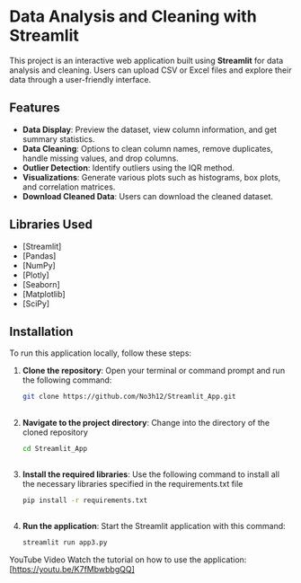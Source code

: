 # Data Analysis and Cleaning with Streamlit

This project is an interactive web application built using **Streamlit** for data analysis and cleaning. Users can upload CSV or Excel files and explore their data through a user-friendly interface.

## Features

- **Data Display**: Preview the dataset, view column information, and get summary statistics.
- **Data Cleaning**: Options to clean column names, remove duplicates, handle missing values, and drop columns.
- **Outlier Detection**: Identify outliers using the IQR method.
- **Visualizations**: Generate various plots such as histograms, box plots, and correlation matrices.
- **Download Cleaned Data**: Users can download the cleaned dataset.

## Libraries Used

- [Streamlit]
- [Pandas]
- [NumPy]
- [Plotly]
- [Seaborn]
- [Matplotlib]
- [SciPy]

## Installation

To run this application locally, follow these steps:

1. **Clone the repository**:
   Open your terminal or command prompt and run the following command:
   ```bash
   git clone https://github.com/No3h12/Streamlit_App.git

## 
2. **Navigate to the project directory**:
   Change into the directory of the cloned repository
   ```bash
   cd Streamlit_App

##
3. **Install the required libraries**:
   Use the following command to install all the necessary libraries specified in the requirements.txt file
   ```bash
   pip install -r requirements.txt

## 
4. **Run the application**:
   Start the Streamlit application with this command:
   ```bash
   streamlit run app3.py

YouTube Video
Watch the tutorial on how to use the application: [https://youtu.be/K7fMbwbbgQQ]

